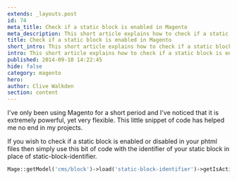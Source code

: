 ```yaml
---
extends: _layouts.post
id: 74
meta_title: Check if a static block is enabled in Magento
meta_description: This short article explains how to check if a static block is enabled in your Magento project
title: Check if a static block is enabled in Magento
short_intro: This short article explains how to check if a static block is enabled in your Magento project.
intro: This short article explains how to check if a static block is enabled in your Magento project.
published: 2014-09-10 14:22:45
hide: false
category: magento
hero:
author: Clive Walkden
section: content
---
```


I've only been using Magento for a short period and I&#39;ve noticed that it is extremely powerful, yet very flexible. This little snippet of code has helped me no end in my projects.

If you wish to check if a static block is enabled or disabled in your phtml files then simply use this bit of code with the identifier of your static block in place of static-block-identifier.

```php
Mage::getModel('cms/block')->load('static-block-identifier')->getIsActive();
```
